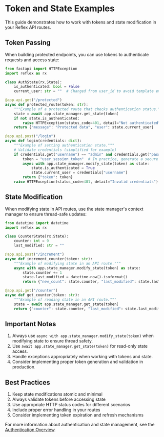 # Token and State Examples

This guide demonstrates how to work with tokens and state modification in your Reflex API routes.

## Token Passing

When building protected endpoints, you can use tokens to authenticate requests and access state:

```python box
from fastapi import HTTPException
import reflex as rx

class AuthState(rx.State):
    is_authenticated: bool = False
    current_user: str = ""  # Changed from user_id to avoid template evaluation

@app.api.get("/protected")
async def protected_route(token: str):
    """Example of a protected route that checks authentication status."""
    state = await app.state_manager.get_state(token)
    if not state.is_authenticated:
        raise HTTPException(status_code=401, detail="Not authenticated")
    return {"message": "Protected data", "user": state.current_user}

@app.api.post("/login")
async def login(credentials: dict):
    """Example of setting authentication state."""
    # Validate credentials (simplified for example)
    if credentials.get("username") == "admin" and credentials.get("password") == "password":
        token = "user_session_token"  # In practice, generate a secure token
        async with app.state_manager.modify_state(token) as state:
            state.is_authenticated = True
            state.current_user = credentials["username"]
        return {"token": token}
    raise HTTPException(status_code=401, detail="Invalid credentials")
```

## State Modification

When modifying state in API routes, use the state manager's context manager to ensure thread-safe updates:

```python
from datetime import datetime
import reflex as rx

class CounterState(rx.State):
    counter: int = 0
    last_modified: str = ""

@app.api.post("/increment")
async def increment_counter(token: str):
    """Example of modifying state in an API route."""
    async with app.state_manager.modify_state(token) as state:
        state.counter += 1
        state.last_modified = datetime.now().isoformat()
        return {"new_count": state.counter, "last_modified": state.last_modified}

@app.api.get("/counter")
async def get_counter(token: str):
    """Example of reading state in an API route."""
    state = await app.state_manager.get_state(token)
    return {"counter": state.counter, "last_modified": state.last_modified}
```

## Important Notes

1. Always use `async with app.state_manager.modify_state(token)` when modifying state to ensure thread safety.
2. Use `await app.state_manager.get_state(token)` for read-only state access.
3. Handle exceptions appropriately when working with tokens and state.
4. Consider implementing proper token generation and validation in production.

## Best Practices

1. Keep state modifications atomic and minimal
2. Always validate tokens before accessing state
3. Use appropriate HTTP status codes for different scenarios
4. Include proper error handling in your routes
5. Consider implementing token expiration and refresh mechanisms

For more information about authentication and state management, see the [Authentication Overview](../authentication/authentication_overview.md).
